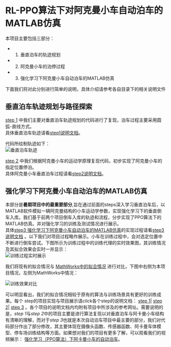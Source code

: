 # RL-PPO算法下对阿克曼小车自动泊车的MATLAB仿真

本项目主要包括三部分：<br>
* 1. 垂直泊车的轨迹规划<br>
* 2. 阿克曼小车的泊停过程<br>
* 3. 强化学习下阿克曼小车自动泊车的MATLAB仿真<br>

下面我们将对此分别进行简单的说明，具体介绍请参考各自目录下的相关说明文件<br>

## 垂直泊车轨迹规划与路径探索
[step 1](https://github.com/supersteve2001/Automatic-Parking-by-Reinforcement-Learning-PPO/tree/main/step1%E5%80%92%E8%BD%A6%E8%BD%A8%E8%BF%B9%E4%BB%A3%E7%A0%81)
中我们主要对垂直泊车轨迹规划的代码进行了复现，泊车过程主要采用圆弧-直线方式。<br>
具体垂直泊车轨迹请看[step1说明文档](https://github.com/supersteve2001/Automatic-Parking-by-Reinforcement-Learning-PPO/blob/main/step1%E5%80%92%E8%BD%A6%E8%BD%A8%E8%BF%B9%E4%BB%A3%E7%A0%81/Vertical%20%20trajectory.pdf)。 <br>

代码所绘制轨迹如下：<br>
![垂直泊车轨迹](https://github.com/supersteve2001/Automatic-Parking-by-Reinforcement-Learning-PPO/blob/main/step1%E5%80%92%E8%BD%A6%E8%BD%A8%E8%BF%B9%E4%BB%A3%E7%A0%81/%E5%9E%82%E7%9B%B4%E6%B3%8A%E8%BD%A6%E8%BD%A8%E8%BF%B9.png) <br>

[step 2](https://github.com/supersteve2001/Automatic-Parking-by-Reinforcement-Learning-PPO/tree/main/step1%E5%80%92%E8%BD%A6%E8%BD%A8%E8%BF%B9%E4%BB%A3%E7%A0%81) 
中我们根据阿克曼小车的运动学原理复现代码，初步实现了阿克曼小车的指定位置停泊。<br>
具体阿克曼小车垂直泊车过程请看[step2说明文档](https://github.com/supersteve2001/Automatic-Parking-by-Reinforcement-Learning-PPO/blob/main/step2%E5%9E%82%E7%9B%B4%E5%80%92%E8%BD%A6%E8%BF%87%E7%A8%8B%E4%BB%A3%E7%A0%81/The%20Parking%20Process%20of%20Ackerman's%20Vehicle.pdf)。 <br>

## 强化学习下阿克曼小车自动泊车的MATLAB仿真
本部分是**暑期项目中的最重要部分**,旨在通过前面的steps深入学习垂直泊车后，以MATLAB软件模拟一辆阿克曼结构的小车运动学参数，实现强化学习下的垂直倒车入库。我们基于前两个项目倒车入库的轨迹和流程，分步实现了PPO算法下的MATLAB仿真。并对强化学习的训练及测试情况进行展示。<br>
具体[step3 强化学习下阿克曼小车自动泊车的MATLAB仿真](https://github.com/supersteve2001/Automatic-Parking-by-Reinforcement-Learning-PPO/tree/main/step3%E5%BC%BA%E5%8C%96%E5%AD%A6%E4%B9%A0%E4%B8%8B%E8%87%AA%E5%8A%A8%E6%B3%8A%E8%BD%A6%E9%A1%B9%E7%9B%AE)的实现过程请看[step3说明文档](https://github.com/supersteve2001/Automatic-Parking-by-Reinforcement-Learning-PPO/blob/main/step3%E5%BC%BA%E5%8C%96%E5%AD%A6%E4%B9%A0%E4%B8%8B%E8%87%AA%E5%8A%A8%E6%B3%8A%E8%BD%A6%E9%A1%B9%E7%9B%AE/Automatic%20Parking%20by%20Reinforcement%20Learning.pdf) 。以下我们对项目过程略作展示。小车在训练过程中，会对选定位置中不断进行倒车尝试。下图所示为训练过程中的训练代理的实时效果图，其训练情况及其拟合效果会实时一并显示： <br>
![训练过程实时展示](https://github.com/supersteve2001/Automatic-Parking-by-Reinforcement-Learning-PPO/blob/main/step3%E5%BC%BA%E5%8C%96%E5%AD%A6%E4%B9%A0%E4%B8%8B%E8%87%AA%E5%8A%A8%E6%B3%8A%E8%BD%A6%E9%A1%B9%E7%9B%AE/%E8%AE%AD%E7%BB%83%E8%BF%87%E7%A8%8B%E5%AE%9E%E6%97%B6%E6%95%88%E6%9E%9C%E5%B1%95%E7%A4%BA.jpg)<br>

我们将现有的拟合情况与
[MathWorks中的拟合情况](https://www.mathworks.com/help/reinforcement-learning/ug/train-ppo-agent-to-land-rocket.html)
进行对比，下图中右侧为本项目情况，左侧为MathWorks中情况：<br>

![训练效果对比](https://github.com/supersteve2001/Automatic-Parking-by-Reinforcement-Learning-PPO/blob/main/step3%E5%BC%BA%E5%8C%96%E5%AD%A6%E4%B9%A0%E4%B8%8B%E8%87%AA%E5%8A%A8%E6%B3%8A%E8%BD%A6%E9%A1%B9%E7%9B%AE/%E8%AE%AD%E7%BB%83%E6%95%88%E6%9E%9C%E5%AF%B9%E6%AF%94.png)<br>

可以明显看出，我们的拟合情况相较于原有的算法与训练场景具有更好的训练成果。每个 step的项目实现与项目展示请*click*各个step的说明文档：
[step 1](https://github.com/supersteve2001/Automatic-Parking-by-Reinforcement-Learning-PPO/blob/main/step1%E5%80%92%E8%BD%A6%E8%BD%A8%E8%BF%B9%E4%BB%A3%E7%A0%81/Vertical%20%20trajectory.pdf)|
[step 2](https://github.com/supersteve2001/Automatic-Parking-by-Reinforcement-Learning-PPO/blob/main/step2%E5%9E%82%E7%9B%B4%E5%80%92%E8%BD%A6%E8%BF%87%E7%A8%8B%E4%BB%A3%E7%A0%81/The%20Parking%20Process%20of%20Ackerman's%20Vehicle.pdf)|
[step 3](https://github.com/supersteve2001/Automatic-Parking-by-Reinforcement-Learning-PPO/blob/main/step3%E5%BC%BA%E5%8C%96%E5%AD%A6%E4%B9%A0%E4%B8%8B%E8%87%AA%E5%8A%A8%E6%B3%8A%E8%BD%A6%E9%A1%B9%E7%9B%AE/Automatic%20Parking%20by%20Reinforcement%20Learning.pdf) 。各个项目的说明文档内均附有项目中所涉及的参考网址。需要说明的是，*step 1*与*step 2*中的项目主要是进行算法复现以对垂直泊车与阿卡曼小车结构有清晰的理解，而对于*step 3*也就是本次自动泊车项目中最主要的部分，我们对代码部分作出了部分修改，其主要体现在摄像头函数、传感器函数、阿卡曼车体模型、停车场训练结构等方面。如果想对我们的项目有更多了解，可以观看我们的视频展示：
[强化学习（PPO算法）下阿卡曼小车的自动泊车](https://www.bilibili.com/video/BV1jV4y147mv/)。

